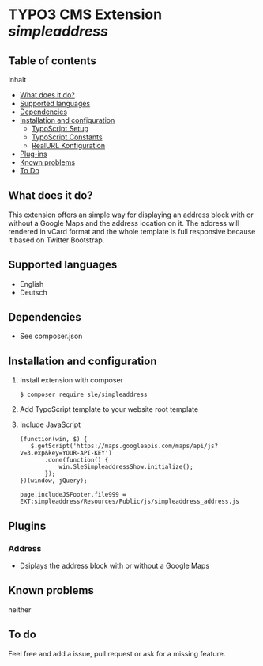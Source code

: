 TYPO3 CMS Extension *simpleaddress*
===================================

## Table of contents
Inhalt
* [What does it do?](#what-does-it-do)
* [Supported languages](#supported-languages)
* [Dependencies](#dependencies)
* [Installation and configuration](#installation-and-configuration)
    * [TypoScript Setup](#TypoScript-Setup)
    * [TypoScript Constants](#TypoScript-Constants)
    * [RealURL Konfiguration](#RealURL)
* [Plug-ins](#Plug-ins)
* [Known problems](#known-problems)
* [To Do](#to-do)

## <a name="what-does-it-do"></a>What does it do?
This extension offers an simple way for displaying an address block with or without a Google Maps and the address location on it. The address will rendered in vCard format and the whole template is full responsive because it based on Twitter Bootstrap.

## <a name="supported-languages"></a>Supported languages
* English
* Deutsch

## <a name="dependencies"></a>Dependencies
* See composer.json

## <a name="installation-and-configuration"></a>Installation and configuration
1. Install extension with composer

    ```
    $ composer require sle/simpleaddress
    ```

2. Add TypoScript template to your website root template
3. Include JavaScript

    ```
    (function(win, $) {
       $.getScript('https://maps.googleapis.com/maps/api/js?v=3.exp&key=YOUR-API-KEY')
           .done(function() {
               win.SleSimpleaddressShow.initialize();
           });
    })(window, jQuery);
    ```

    ```
    page.includeJSFooter.file999 = EXT:simpleaddress/Resources/Public/js/simpleaddress_address.js
    ```

## <a name="plugins"></a>Plugins

### <a name="plugins-address"></a>Address
* Dsiplays the address block with or without a Google Maps

## <a name="known-problems"></a>Known problems
neither

## <a name="to-do"></a>To do
Feel free and add a issue, pull request or ask for a missing feature.
